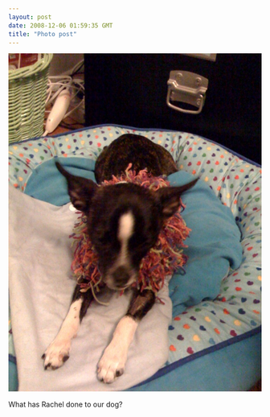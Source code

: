 ```yaml
---
layout: post
date: 2008-12-06 01:59:35 GMT
title: "Photo post"
---
```

![travisj](/images/20d0211ed16597ce3eeee005d35410714fe0eeae39f3689babc771c572bad16f.jpg)

What has Rachel done to our dog?
